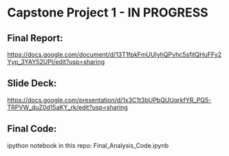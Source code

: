 # Capstone Project 1 - IN PROGRESS

## Final Report:
https://docs.google.com/document/d/13T1fpkFmUUIyhQPvhc5sfjtQHuFFy2Yyp_3YAY52UPI/edit?usp=sharing

## Slide Deck:
https://docs.google.com/presentation/d/1x3C1t3bUPbQUUqrkfYR_PQ5-TRPVW_duZ0d15aKY_rk/edit?usp=sharing

## Final Code:
ipython notebook in this repo: Final_Analysis_Code.ipynb
